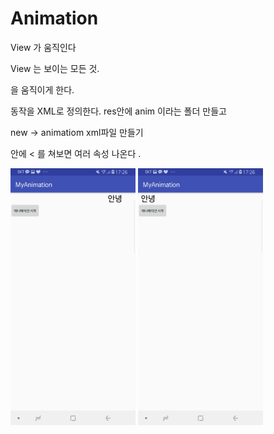 Animation
=========

View 가 움직인다

View 는 보이는 모든 것.

을 움직이게 한다.

동작을 XML로 정의한다.
res안에 anim 이라는 폴더 만들고

new -> animatiom xml파일 만들기

안에 < 를 쳐보면 여러 속성 나온다 .

<p>
<div>
  <img src="./pic/a.jpg" width="200">
  <img src="./pic/b.jpg" width="200">
</div>
